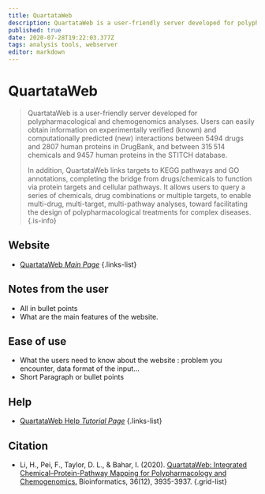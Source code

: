 ```yaml
---
title: QuartataWeb
description: QuartataWeb is a user-friendly server developed for polypharmacological and chemogenomics analyses.
published: true
date: 2020-07-28T19:22:03.377Z
tags: analysis tools, webserver
editor: markdown
---
```


# QuartataWeb

> QuartataWeb is a user-friendly server developed for polypharmacological and chemogenomics analyses. Users can easily obtain information on experimentally verified (known) and computationally predicted (new) interactions between 5494 drugs and 2807 human proteins in DrugBank, and between 315 514 chemicals and 9457 human proteins in the STITCH database. 
>
> In addition, QuartataWeb links targets to KEGG pathways and GO annotations, completing the bridge from drugs/chemicals to function via protein targets and cellular pathways. It allows users to query a series of chemicals, drug combinations or multiple targets, to enable multi-drug, multi-target, multi-pathway analyses, toward facilitating the design of polypharmacological treatments for complex diseases.
{.is-info}

 

## Website 

- [QuartataWeb *Main Page*](http://quartata.csb.pitt.edu/)
 {.links-list}


 ## Notes from the user
 
 - All in bullet points
 - What are the main features of the website.

 
 ## Ease of use

- What the users need to know about the website : problem you encounter, data format of the input...
- Short Paragraph or bullet points


## Help

- [QuartataWeb Help *Tutorial Page*](http://quartata.csb.pitt.edu/Tutorial.php)
 {.links-list}


## Citation 

- Li, H., Pei, F., Taylor, D. L., & Bahar, I. (2020). [QuartataWeb: Integrated Chemical–Protein-Pathway Mapping for Polypharmacology and Chemogenomics.](https://academic.oup.com/bioinformatics/article/36/12/3935/5813333) Bioinformatics, 36(12), 3935-3937.
{.grid-list}

